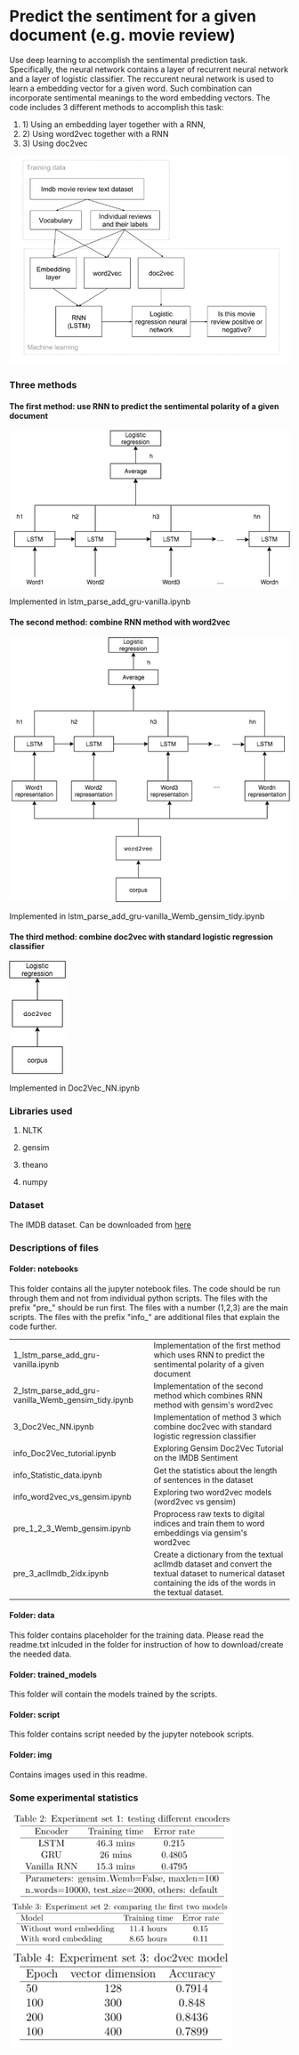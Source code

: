 # Predict the sentiment for a given document (e.g. movie review)

Use deep learning to accomplish the sentimental prediction task. Specifically, the neural network contains a layer of recurrent neural network and a layer of logistic classifier. The reccurent neural network is used to learn a embedding vector for a given word. Such combination can incorporate sentimental meanings to the word embedding vectors. The code includes 3 different methods to accomplish this task: 
<ol>
<li>1) Using an embedding layer together with a RNN,</li>
<li>2) Using word2vec together with a RNN </li>
<li>3) Using doc2vec </li>
</ol>

![Overall graph](img/overall_graph.png)

### Three methods

#### The first method: use RNN to predict the sentimental polarity of a given document  

![Method 1 graph](https://raw.githubusercontent.com/lifa08/Predicting-sentiment-for-a-given-movie-review/develop/img/Method1/LSTM.png)

Implemented in lstm_parse_add_gru-vanilla.ipynb

#### The second method: combine RNN method with word2vec

![Method 2 graph](img/Method2/LSTM_Wordembedding.png)

Implemented in lstm_parse_add_gru-vanilla_Wemb_gensim_tidy.ipynb


#### The third method: combine doc2vec with standard logistic regression classifier

![Method 3 graph](img/Method3/doc2vec.png)

Implemented in Doc2Vec_NN.ipynb

### Libraries used

1. NLTK

2. gensim

3. theano

4. numpy

### Dataset
The IMDB dataset. Can be downloaded from [here](http://ai.stanford.edu/~amaas/data/sentiment/.)

### Descriptions of files

#### Folder: notebooks
This folder contains all the jupyter notebook files. The code should be run through them and not from individual python scripts. The files with the prefix "pre_" should be run first. The files with a number (1,2,3) are the main scripts. The files with the prefix "info_" are additional files that explain the code further.
<table>

<tr>
<td>1_lstm_parse_add_gru-vanilla.ipynb</td> 
<td>Implementation of the first method which uses RNN to predict the sentimental polarity of a given document</td> 
</tr>

<tr>
<td>2_lstm_parse_add_gru-vanilla_Wemb_gensim_tidy.ipynb</td> 
<td>Implementation of the second method which combines RNN method with gensim's word2vec</td> 
</tr>

<tr>
<td>3_Doc2Vec_NN.ipynb</td>
<td>Implementation of method 3 which combine doc2vec with standard logistic regression classifier</td>
</tr>

<tr>
<td>info_Doc2Vec_tutorial.ipynb</td> 
<td>Exploring Gensim Doc2Vec Tutorial on the IMDB Sentiment</td> 
</tr>

<tr>
<td>info_Statistic_data.ipynb</td> 
<td>Get the statistics about the length of sentences in the dataset</td> 
</tr>

<tr>
<td>info_word2vec_vs_gensim.ipynb</td> 
<td>Exploring two word2vec models (word2vec vs gensim)</td>
</tr>

<tr>
<td>pre_1_2_3_Wemb_gensim.ipynb</td> 
<td>Proprocess raw texts to digital indices and train them to word embeddings via gensim's word2vec</td> 
</tr>

<tr>
<td>pre_3_aclImdb_2idx.ipynb</td> 
<td>Create a dictionary from the textual aclImdb dataset and convert the textual dataset to numerical dataset containing the ids of the words in the textual dataset.</td> 
</tr>



</table>

#### Folder: data
This folder contains placeholder for the training data. Please read the readme.txt inlcuded in the folder for instruction of how to download/create the needed data.

#### Folder: trained_models
This folder will contain the models trained by the scripts.

#### Folder: script
This folder contains script needed by the jupyter notebook scripts.

#### Folder: img
Contains images used in this readme.

### Some experimental statistics

<img src="https://raw.githubusercontent.com/lifa08/Predicting-sentiment-for-a-given-movie-review/develop/img/experiment1.png" width="400">

<img src="https://raw.githubusercontent.com/lifa08/Predicting-sentiment-for-a-given-movie-review/develop/img/experiment2.png" width="400">

<img src="https://raw.githubusercontent.com/lifa08/Predicting-sentiment-for-a-given-movie-review/develop/img/experiment3.png" width="400">